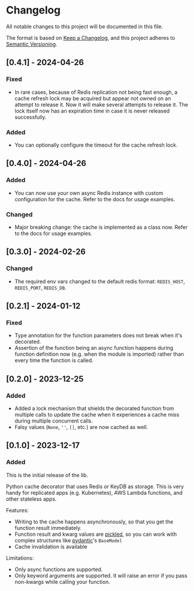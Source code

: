 # Changelog

All notable changes to this project will be documented in this file.

The format is based on [Keep a Changelog](https://keepachangelog.com/en/1.0.0/),
and this project adheres to [Semantic Versioning](https://semver.org/spec/v2.0.0.html).

## [0.4.1] - 2024-04-26

### Fixed

* In rare cases, because of Redis replication not being fast enough, a cache refresh lock may be acquired but appear not owned on an attempt to release it. Now it will make several attempts to release it. The lock itself now has an expiration time in case it is never released successfully.

### Added

* You can optionally configure the timeout for the cache refresh lock.

## [0.4.0] - 2024-04-26

### Added

* You can now use your own async Redis instance with custom configuration for the cache. Refer to the docs for usage examples.

### Changed

* Major breaking change: the cache is implemented as a class now. Refer to the docs for usage examples.

## [0.3.0] - 2024-02-26

### Changed

* The required env vars changed to the default redis format: `REDIS_HOST`, `REDIS_PORT`, `REDIS_DB`.

## [0.2.1] - 2024-01-12

### Fixed

* Type annotation for the function parameters does not break when it's decorated.
* Assertion of the function being an async function happens during function definition now (e.g. when the module is imported) rather than every time the function is called.

## [0.2.0] - 2023-12-25

### Added

* Added a lock mechanism that shields the decorated function from multiple calls to update the cache when it experiences a cache miss during multiple concurrent calls.
* Falsy values (`None`, `''`, `[]`, etc.) are now cached as well.

## [0.1.0] - 2023-12-17

### Added

This is the initial release of the lib.

Python cache decorator that uses Redis or KeyDB as storage. This is very handy for replicated apps (e.g. Kubernetes), AWS Lambda functions, and other stateless apps.

Features:
* Writing to the cache happens asynchronously, so that you get the function result immediately.
* Function result and kwarg values are [pickled](https://docs.python.org/3/library/pickle.html), so you can work with complex structures like [pydantic](https://docs.pydantic.dev/latest/)'s `BaseModel`
* Cache invalidation is available

Limitations:
* Only async functions are supported.
* Only keyword arguments are supported. It will raise an error if you pass non-kwargs while calling your function.
